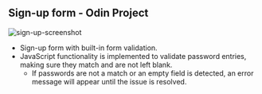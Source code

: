 ## Sign-up form - Odin Project

![sign-up-screenshot](/Users/jiwonhur/Desktop/sign-up-form/imgs/sign-up-form.png)
- Sign-up form with built-in form validation. 
- JavaScript functionality is implemented to validate password entries, making sure they match and are not left blank.
    - If passwords are not a match or an empty field is detected, an error message will appear until the issue is resolved.
